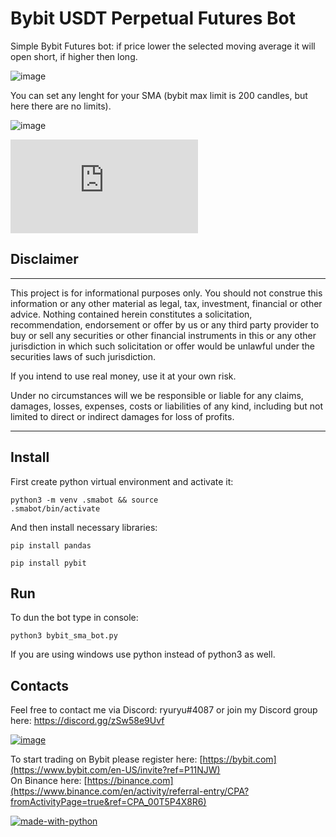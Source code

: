 # Bybit USDT Perpetual Futures Bot
Simple Bybit Futures bot: if price lower the selected moving average it will open short, if higher then long.

![image](https://user-images.githubusercontent.com/81808867/213633538-a9b29301-716a-4287-8066-ef893290780d.png)


You can set any lenght for your SMA (bybit max limit is 200 candles, but here there are no limits).

![image](https://user-images.githubusercontent.com/81808867/213634321-12b145e7-1f06-4e74-8d7e-be95b2d15e58.png)


[![Latest release](https://badgen.net/github/release/Naereen/Strapdown.js)](https://aadresearch.xyz)

## Disclaimer
<hr>
This project is for informational purposes only. You should not construe this information or any other material as legal, tax, investment, financial or other advice. Nothing contained herein constitutes a solicitation, recommendation, endorsement or offer by us or any third party provider to buy or sell any securities or other financial instruments in this or any other jurisdiction in which such solicitation or offer would be unlawful under the securities laws of such jurisdiction.

If you intend to use real money, use it at your own risk.

Under no circumstances will we be responsible or liable for any claims, damages, losses, expenses, costs or liabilities of any kind, including but not limited to direct or indirect damages for loss of profits.
<hr>

## Install

First create python virtual environment and activate it:

<code>python3 -m venv .smabot && source .smabot/bin/activate</code>

And then install necessary libraries:

<code>pip install pandas</code>

<code>pip install pybit</code>

## Run

To dun the bot type in console:

<code>python3 bybit_sma_bot.py</code>

If you are using windows use python instead of python3 as well.

## Contacts
Feel free to contact me via Discord: ryuryu#4087
or join my Discord group here: https://discord.gg/zSw58e9Uvf

<a href="https://discord.gg/zSw58e9Uvf">![image](https://user-images.githubusercontent.com/81808867/166115186-70de12b2-39fd-4eda-bb12-c1d8bec24ac6.png)</a>

To start trading on Bybit please register here: [https://bybit.com](https://www.bybit.com/en-US/invite?ref=P11NJW)<br>
On Binance here: [https://binance.com](https://www.binance.com/en/activity/referral-entry/CPA?fromActivityPage=true&ref=CPA_00T5P4X8R6)

[![made-with-python](https://img.shields.io/badge/Made%20with-Python-1f425f.svg)](https://www.python.org/)


